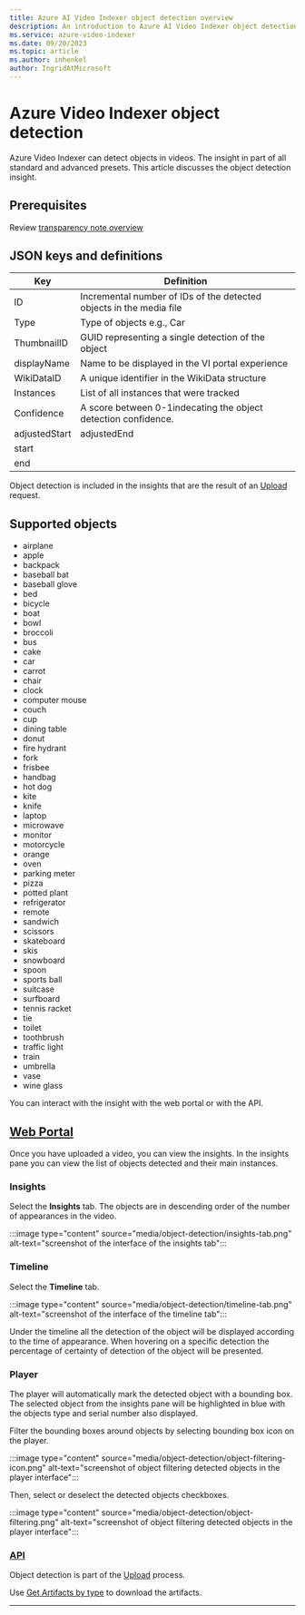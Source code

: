 ```yaml
---
title: Azure AI Video Indexer object detection overview
description: An introduction to Azure AI Video Indexer object detection overview
ms.service: azure-video-indexer
ms.date: 09/20/2023
ms.topic: article
ms.author: inhenkel
author: IngridAtMicrosoft
---
```


# Azure Video Indexer object detection

Azure Video Indexer can detect objects in videos. The insight in part of all standard and advanced presets. This article discusses the object detection insight.

## Prerequisites

Review [transparency note overview](/legal/azure-video-indexer/transparency-note?context=/azure/azure-video-indexer/context/context)

## JSON keys and definitions

| **Key** | **Definition** |
| --- | --- |
| ID | Incremental number of IDs of the detected objects in the media file |
| Type | Type of objects e.g., Car 
| ThumbnailID | GUID representing a single detection of the object |
| displayName | Name to be displayed in the VI portal experience |
| WikiDataID | A unique identifier in the WikiData structure |
| Instances | List of all instances that were tracked  
| Confidence | A score between 0-1indecating the object detection confidence. |
| adjustedStart | adjustedEnd |
| start | | 
| end | |

Object detection is included in the insights that are the result of an [Upload](https://api-portal.videoindexer.ai/api-details#api=Operations&operation=Upload-Video) request.

## Supported objects

- airplane
- apple
- backpack
- baseball bat
- baseball glove
- bed
- bicycle
- boat
- bowl
- broccoli
- bus
- cake
- car
- carrot
- chair
- clock
- computer mouse
- couch
- cup
- dining table
- donut
- fire hydrant
- fork
- frisbee
- handbag
- hot dog
- kite
- knife
- laptop
- microwave
- monitor
- motorcycle
- orange
- oven
- parking meter
- pizza
- potted plant
- refrigerator
- remote
- sandwich
- scissors
- skateboard
- skis
- snowboard
- spoon
- sports ball
- suitcase
- surfboard
- tennis racket
- tie
- toilet
- toothbrush
- traffic light
- train
- umbrella
- vase
- wine glass

You can interact with the insight with the web portal or with the API.

## [Web Portal](#tab/webportal)

Once you have uploaded a video, you can view the insights. In the insights pane you can view the list of objects detected and their main instances.

### Insights
Select the **Insights** tab. The objects are in descending order of the number of appearances in the video.

:::image type="content" source="media/object-detection/insights-tab.png" alt-text="screenshot of the interface of the insights tab":::

### Timeline
Select the **Timeline** tab.

:::image type="content" source="media/object-detection/timeline-tab.png" alt-text="screenshot of the interface of the timeline tab":::

Under the timeline all the detection of the object will be displayed according to the time of appearance. When hovering on a specific detection the percentage of certainty of detection of the object will be presented. 

### Player

The player will automatically mark the detected object with a bounding box. The selected object from the insights pane will be highlighted in blue with the objects type and serial number also displayed.
 
Filter the bounding boxes around objects by selecting bounding box icon on the player.

:::image type="content" source="media/object-detection/object-filtering-icon.png" alt-text="screenshot of object filtering detected objects in the player interface":::

Then, select or deselect the detected objects checkboxes.

:::image type="content" source="media/object-detection/object-filtering.png" alt-text="screenshot of object filtering detected objects in the player interface":::

### [API](#tab/api)

Object detection is part of the [Upload](https://api-portal.videoindexer.ai/api-details#api=Operations&operation=Upload-Video) process.

Use [Get Artifacts by type](https://api-portal.videoindexer.ai/api-details#api=Operations&operation=Get-Video-Artifact-Download-Url) to download the artifacts.

---


